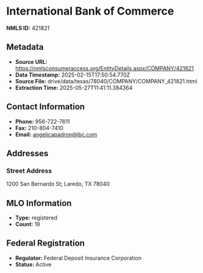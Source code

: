 # International Bank of Commerce

**NMLS ID:** 421821

## Metadata
- **Source URL:** https://nmlsconsumeraccess.org/EntityDetails.aspx/COMPANY/421821
- **Data Timestamp:** 2025-02-15T17:50:54.770Z
- **Source File:** drive/data/texas/78040/COMPANY/COMPANY_421821.html
- **Extraction Time:** 2025-05-27T11:41:11.384364

## Contact Information
- **Phone:** 956-722-7611
- **Fax:** 210-804-7410
- **Email:** angelicapadron@ibc.com

## Addresses
### Street Address
1200 San Bernardo St; Laredo, TX 78040

## MLO Information
- **Type:** registered
- **Count:** 19

## Federal Registration
- **Regulator:** Federal Deposit Insurance Corporation
- **Status:** Active
